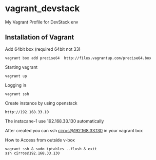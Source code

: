 vagrant_devstack
================

My Vagrant Profile for DevStack env 

## Installation of Vagrant
Add 64bit box (required 64bit not 33)
	
	vagrant box add precise64  http://files.vagrantup.com/precise64.box

Starting vagrant

	vagrant up

Logging in

	vagrant ssh


Create instance by using openstack

	http://192.168.33.10


The instacane-1 use 192.168.33.130 automatically


After created you can ssh cirros@192.168.33.130 in your vagrant box

How to Access from outside v-box

	vagrant ssh & sudo iptables --flush & exit
	ssh cirros@192.168.33.130


